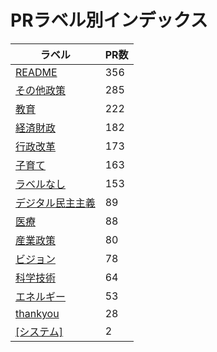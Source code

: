 # PRラベル別インデックス

| ラベル | PR数 |
|--------|------|
| [README](label_README.md) | 356 |
| [その他政策](label_その他政策.md) | 285 |
| [教育](label_教育.md) | 222 |
| [経済財政](label_経済財政.md) | 182 |
| [行政改革](label_行政改革.md) | 173 |
| [子育て](label_子育て.md) | 163 |
| [ラベルなし](label_ラベルなし.md) | 153 |
| [デジタル民主主義](label_デジタル民主主義.md) | 89 |
| [医療](label_医療.md) | 88 |
| [産業政策](label_産業政策.md) | 80 |
| [ビジョン](label_ビジョン.md) | 78 |
| [科学技術](label_科学技術.md) | 64 |
| [エネルギー](label_エネルギー.md) | 53 |
| [thankyou](label_thankyou.md) | 28 |
| [[システム]](label_[システム].md) | 2 |
